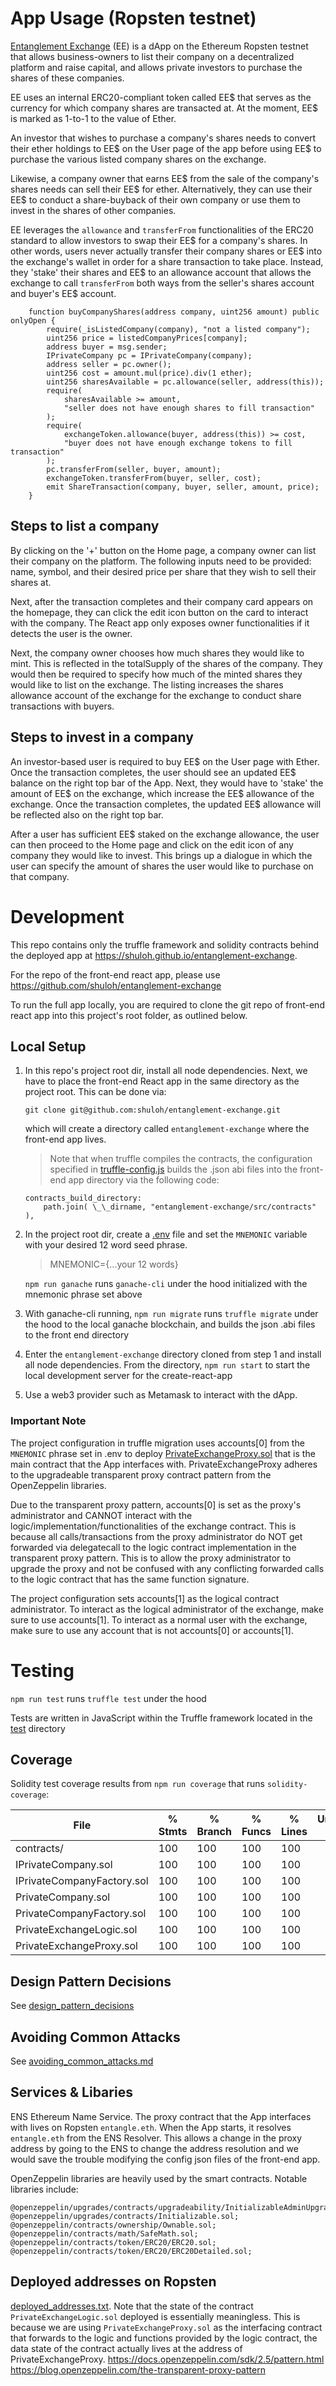 # App Usage (Ropsten testnet)

[Entanglement Exchange](https://shuloh.github.io/entanglement-exchange) (EE) is a dApp on the Ethereum Ropsten testnet that allows business-owners to list their company on a decentralized platform and raise capital, and allows private investors to purchase the shares of these companies.

EE uses an internal ERC20-compliant token called EE$ that serves as the currency for which company shares are transacted at.
At the moment, EE$ is marked as 1-to-1 to the value of Ether.

An investor that wishes to purchase a company's shares needs to convert their ether holdings to EE\$ on the User page of the app before using EE\$ to purchase the various listed company shares on the exchange.

Likewise, a company owner that earns EE$ from the sale of the company's shares needs can sell their EE$ for ether. Alternatively, they can use their EE\$ to conduct a share-buyback of their own company or use them to invest in the shares of other companies.

EE leverages the `allowance` and `transferFrom` functionalities of the ERC20 standard to allow investors to swap their EE$ for a company's shares. In other words, users never actually transfer their company shares or EE$ into the exchange's wallet in order for a share transaction to take place. Instead, they 'stake' their shares and EE$ to an allowance account that allows the exchange to call `transferFrom` both ways from the seller's shares account and buyer's EE$ account.

```
    function buyCompanyShares(address company, uint256 amount) public onlyOpen {
        require(_isListedCompany(company), "not a listed company");
        uint256 price = listedCompanyPrices[company];
        address buyer = msg.sender;
        IPrivateCompany pc = IPrivateCompany(company);
        address seller = pc.owner();
        uint256 cost = amount.mul(price).div(1 ether);
        uint256 sharesAvailable = pc.allowance(seller, address(this));
        require(
            sharesAvailable >= amount,
            "seller does not have enough shares to fill transaction"
        );
        require(
            exchangeToken.allowance(buyer, address(this)) >= cost,
            "buyer does not have enough exchange tokens to fill transaction"
        );
        pc.transferFrom(seller, buyer, amount);
        exchangeToken.transferFrom(buyer, seller, cost);
        emit ShareTransaction(company, buyer, seller, amount, price);
    }

```

## Steps to list a company

By clicking on the '+' button on the Home page, a company owner can list their company on the platform. The following inputs need to be provided: name, symbol, and their desired price per share that they wish to sell their shares at.

Next, after the transaction completes and their company card appears on the homepage, they can click the edit icon button on the card to interact with the company.
The React app only exposes owner functionalities if it detects the user is the owner.

Next, the company owner chooses how much shares they would like to mint. This is reflected in the totalSupply of the shares of the company. They would then be required to specify how much of the minted shares they would like to list on the exchange. The listing increases the shares allowance account of the exchange for the exchange to conduct share transactions with buyers.

## Steps to invest in a company

An investor-based user is required to buy EE$ on the User page with Ether. Once the transaction completes, the user should see an updated EE$ balance on the right top bar of the App. Next, they would have to 'stake' the amount of EE$ on the exchange, which increase the EE$ allowance of the exchange. Once the transaction completes, the updated EE\$ allowance will be reflected also on the right top bar.

After a user has sufficient EE\$ staked on the exchange allowance, the user can then proceed to the Home page and click on the edit icon of any company they would like to invest. This brings up a dialogue in which the user can specify the amount of shares the user would like to purchase on that company.

# Development

This repo contains only the truffle framework and solidity contracts behind the deployed app at <https://shuloh.github.io/entanglement-exchange>.

For the repo of the front-end react app, please use <https://github.com/shuloh/entanglement-exchange>

To run the full app locally, you are required to clone the git repo of front-end react app into this project's root folder, as outlined below.

## Local Setup

1. In this repo's project root dir, install all node dependencies. Next, we have to place the front-end React app in the same directory as the project root. This can be done via:

   `git clone git@github.com:shuloh/entanglement-exchange.git`

   which will create a directory called `entanglement-exchange` where the front-end app lives.

   > Note that when truffle compiles the contracts, the configuration specified in [truffle-config.js](truffle-config.js)
   > builds the .json abi files into the front-end app directory via the following code:

   ```
   contracts_build_directory:
       path.join( \_\_dirname, "entanglement-exchange/src/contracts" ),
   ```

2. In the project root dir, create a [.env](.env) file and set the `MNEMONIC` variable with your desired 12 word seed phrase.

   > MNEMONIC={...your 12 words}

   `npm run ganache` runs `ganache-cli` under the hood initialized with the mnemonic phrase set above

3. With ganache-cli running,
   `npm run migrate` runs `truffle migrate` under the hood to the local ganache blockchain,
   and builds the json .abi files to the front end directory

4. Enter the `entanglement-exchange` directory cloned from step 1 and install all node dependencies. From the directory,
   `npm run start` to start the local development server for the create-react-app

5. Use a web3 provider such as Metamask to interact with the dApp.

### Important Note

The project configuration in truffle migration uses accounts[0] from the `MNEMONIC` phrase set in .env to deploy [PrivateExchangeProxy.sol](contracts/PrivateExchangeProxy.sol) that is the main contract that the App interfaces with. PrivateExchangeProxy adheres to the upgradeable transparent proxy contract pattern from the OpenZeppelin libraries.

Due to the transparent proxy pattern, accounts[0] is set as the proxy's administrator and CANNOT interact with the logic/implementation/functionalities of the exchange contract. This is because all calls/transactions from the proxy administrator do NOT get forwarded via delegatecall to the logic contract implementation in the transparent proxy pattern. This is to allow the proxy administrator to upgrade the proxy and not be confused with any conflicting forwarded calls to the logic contract that has the same function signature.

The project configuration sets accounts[1] as the logical contract administrator. To interact as the logical administrator of the exchange, make sure to use accounts[1]. To interact as a normal user with the exchange, make sure to use any account that is not accounts[0] or accounts[1].

# Testing

`npm run test` runs `truffle test` under the hood

Tests are written in JavaScript within the Truffle framework located in the [test](/test) directory

## Coverage

Solidity test coverage results from `npm run coverage` that runs `solidity-coverage`:

| File                       | % Stmts | % Branch | % Funcs | % Lines | Uncovered Lines |
| -------------------------- | ------- | -------- | ------- | ------- | --------------- |
| contracts/                 | 100     | 100      | 100     | 100     |                 |
| IPrivateCompany.sol        | 100     | 100      | 100     | 100     |                 |
| IPrivateCompanyFactory.sol | 100     | 100      | 100     | 100     |                 |
| PrivateCompany.sol         | 100     | 100      | 100     | 100     |                 |
| PrivateCompanyFactory.sol  | 100     | 100      | 100     | 100     |                 |
| PrivateExchangeLogic.sol   | 100     | 100      | 100     | 100     |                 |
| PrivateExchangeProxy.sol   | 100     | 100      | 100     | 100     |                 |

## Design Pattern Decisions

See [design_pattern_decisions](design_pattern_decisions.md)

## Avoiding Common Attacks

See [avoiding_common_attacks.md](avoiding_common_attacks.md)

## Services & Libaries

ENS Ethereum Name Service. The proxy contract that the App interfaces with lives on Ropsten `entangle.eth`. When the App starts, it resolves `entangle.eth` from the ENS Resolver. This allows a change in the proxy address by going to the ENS to change the address resolution and we would save the trouble modifying the config json files of the front-end app.

OpenZeppelin libraries are heavily used by the smart contracts. Notable libraries include:

```
@openzeppelin/upgrades/contracts/upgradeability/InitializableAdminUpgradeabilityProxy.sol
@openzeppelin/upgrades/contracts/Initializable.sol;
@openzeppelin/contracts/ownership/Ownable.sol;
@openzeppelin/contracts/math/SafeMath.sol;
@openzeppelin/contracts/token/ERC20/ERC20.sol;
@openzeppelin/contracts/token/ERC20/ERC20Detailed.sol;
```

## Deployed addresses on Ropsten

[deployed_addresses.txt](deployed_addresses.txt). Note that the state of the contract `PrivateExchangeLogic.sol` deployed is essentially meaningless. This is because we are using `PrivateExchangeProxy.sol` as the interfacing contract that forwards to the logic and functions provided by the logic contract, the data state of the contract actually lives at the address of PrivateExchangeProxy.
https://docs.openzeppelin.com/sdk/2.5/pattern.html  
https://blog.openzeppelin.com/the-transparent-proxy-pattern
